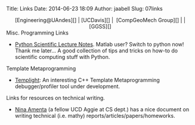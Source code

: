 Title: Links
Date: 2014-06-23 18:09
Author: jaabell
Slug: 07links

<center>
[Engineering@UAndes][] | [UCDavis][] |  [CompGeoMech Group][] |  | [GGSS][]
</center>
Misc. Programming Links

-   [Python Scientific Lecture Notes][]. Matlab user? Switch to python now! Thank me later... A
    good collection of tips and tricks on how-to do scientific computing
    stuff with Python.</span>

Template Metaprogramming

-   <span style="line-height: 14px;">[Templight][]: An interesting C++
    Template Metaprogramming debugger/profiler tool under
    development.</span>

Links for resources on technical writing.

-   [Nina Amenta][] (a fellow UCD Aggie at CS dept.) has a nice document on
    writing technical (i.e. mathy) reports/articles/papers/homeworks.

  [UCDavis]: http://cee.engr.ucdavis.edu/
  [CompGeoMech Group]: sokocalo.engr.ucdavis.edu/~jeremic/
  [Engineering@UAndes]: http://ing.uandes.cl
  [GGSS]: http://ggss.ucdavis.edu/
  [Python Scientific Lecture Notes]: http://scipy-lectures.github.io/index.html
  [Templight]: http://plc.inf.elte.hu/templight/
  [Nina Amenta]: http://www.cs.ucdavis.edu/~amenta/
